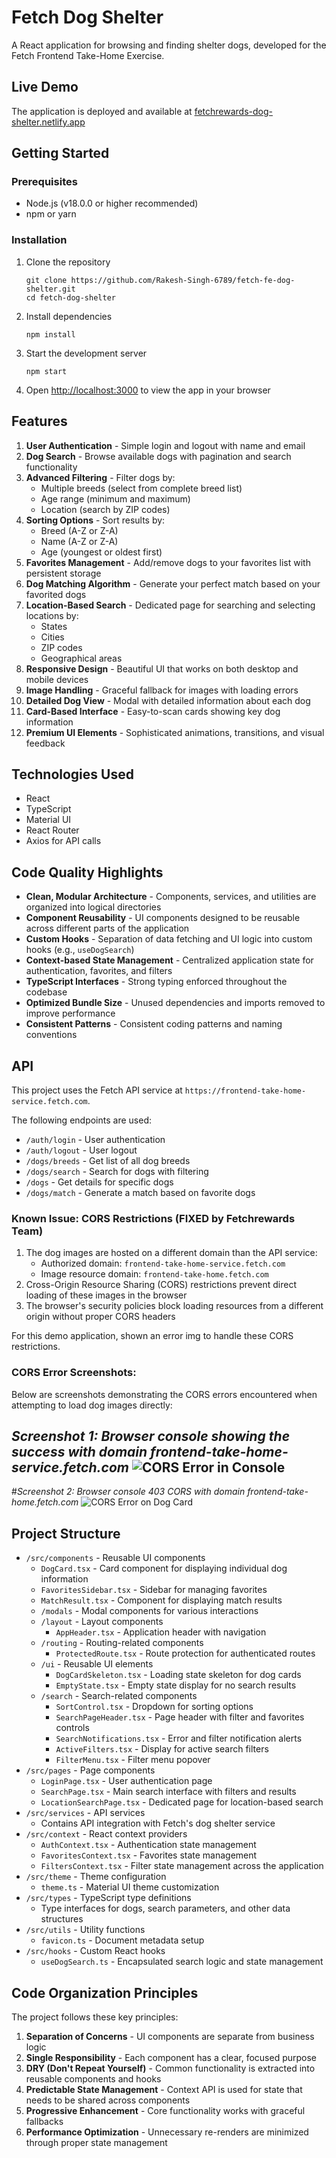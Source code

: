 # Fetch Dog Shelter

A React application for browsing and finding shelter dogs, developed for the Fetch Frontend Take-Home Exercise.

## Live Demo

The application is deployed and available at [fetchrewards-dog-shelter.netlify.app](https://fetchrewards-dog-shelter.netlify.app)

## Getting Started

### Prerequisites

- Node.js (v18.0.0 or higher recommended)
- npm or yarn

### Installation

1. Clone the repository
   ```
   git clone https://github.com/Rakesh-Singh-6789/fetch-fe-dog-shelter.git
   cd fetch-dog-shelter
   ```

2. Install dependencies
   ```
   npm install
   ```

3. Start the development server
   ```
   npm start
   ```

4. Open [http://localhost:3000](http://localhost:3000) to view the app in your browser

## Features

1. **User Authentication** - Simple login and logout with name and email
2. **Dog Search** - Browse available dogs with pagination and search functionality
3. **Advanced Filtering** - Filter dogs by:
   - Multiple breeds (select from complete breed list)
   - Age range (minimum and maximum)
   - Location (search by ZIP codes)
4. **Sorting Options** - Sort results by:
   - Breed (A-Z or Z-A)
   - Name (A-Z or Z-A)
   - Age (youngest or oldest first)
5. **Favorites Management** - Add/remove dogs to your favorites list with persistent storage
6. **Dog Matching Algorithm** - Generate your perfect match based on your favorited dogs
7. **Location-Based Search** - Dedicated page for searching and selecting locations by:
   - States
   - Cities
   - ZIP codes
   - Geographical areas
8. **Responsive Design** - Beautiful UI that works on both desktop and mobile devices
9. **Image Handling** - Graceful fallback for images with loading errors
10. **Detailed Dog View** - Modal with detailed information about each dog
11. **Card-Based Interface** - Easy-to-scan cards showing key dog information
12. **Premium UI Elements** - Sophisticated animations, transitions, and visual feedback

## Technologies Used

- React
- TypeScript
- Material UI
- React Router
- Axios for API calls

## Code Quality Highlights

- **Clean, Modular Architecture** - Components, services, and utilities are organized into logical directories
- **Component Reusability** - UI components designed to be reusable across different parts of the application
- **Custom Hooks** - Separation of data fetching and UI logic into custom hooks (e.g., `useDogSearch`)
- **Context-based State Management** - Centralized application state for authentication, favorites, and filters
- **TypeScript Interfaces** - Strong typing enforced throughout the codebase
- **Optimized Bundle Size** - Unused dependencies and imports removed to improve performance
- **Consistent Patterns** - Consistent coding patterns and naming conventions

## API

This project uses the Fetch API service at `https://frontend-take-home-service.fetch.com`.

The following endpoints are used:
- `/auth/login` - User authentication
- `/auth/logout` - User logout
- `/dogs/breeds` - Get list of all dog breeds
- `/dogs/search` - Search for dogs with filtering
- `/dogs` - Get details for specific dogs
- `/dogs/match` - Generate a match based on favorite dogs

### Known Issue: CORS Restrictions (FIXED by Fetchrewards Team)

1. The dog images are hosted on a different domain than the API service:
   - Authorized domain: `frontend-take-home-service.fetch.com`
   - Image resource domain: `frontend-take-home.fetch.com`
2. Cross-Origin Resource Sharing (CORS) restrictions prevent direct loading of these images in the browser
3. The browser's security policies block loading resources from a different origin without proper CORS headers

For this demo application, shown an error img to handle these CORS restrictions.

### CORS Error Screenshots:

Below are screenshots demonstrating the CORS errors encountered when attempting to load dog images directly:

*Screenshot 1: Browser console showing the success with domain frontend-take-home-service.fetch.com*
![CORS Error in Console](docs/images/cors1.png)
-
#*Screenshot 2:  Browser console 403 CORS with domain frontend-take-home.fetch.com*
![CORS Error on Dog Card](docs/images/cors2.png)


## Project Structure

- `/src/components` - Reusable UI components
  - `DogCard.tsx` - Card component for displaying individual dog information
  - `FavoritesSidebar.tsx` - Sidebar for managing favorites
  - `MatchResult.tsx` - Component for displaying match results
  - `/modals` - Modal components for various interactions
  - `/layout` - Layout components
    - `AppHeader.tsx` - Application header with navigation
  - `/routing` - Routing-related components
    - `ProtectedRoute.tsx` - Route protection for authenticated routes
  - `/ui` - Reusable UI elements
    - `DogCardSkeleton.tsx` - Loading state skeleton for dog cards
    - `EmptyState.tsx` - Empty state display for no search results
  - `/search` - Search-related components
    - `SortControl.tsx` - Dropdown for sorting options
    - `SearchPageHeader.tsx` - Page header with filter and favorites controls
    - `SearchNotifications.tsx` - Error and filter notification alerts
    - `ActiveFilters.tsx` - Display for active search filters
    - `FilterMenu.tsx` - Filter menu popover
- `/src/pages` - Page components
  - `LoginPage.tsx` - User authentication page
  - `SearchPage.tsx` - Main search interface with filters and results
  - `LocationSearchPage.tsx` - Dedicated page for location-based search
- `/src/services` - API services
  - Contains API integration with Fetch's dog shelter service
- `/src/context` - React context providers
  - `AuthContext.tsx` - Authentication state management
  - `FavoritesContext.tsx` - Favorites state management
  - `FiltersContext.tsx` - Filter state management across the application
- `/src/theme` - Theme configuration
  - `theme.ts` - Material UI theme customization
- `/src/types` - TypeScript type definitions
  - Type interfaces for dogs, search parameters, and other data structures
- `/src/utils` - Utility functions
  - `favicon.ts` - Document metadata setup
- `/src/hooks` - Custom React hooks
  - `useDogSearch.ts` - Encapsulated search logic and state management

## Code Organization Principles

The project follows these key principles:

1. **Separation of Concerns** - UI components are separate from business logic
2. **Single Responsibility** - Each component has a clear, focused purpose
3. **DRY (Don't Repeat Yourself)** - Common functionality is extracted into reusable components and hooks
4. **Predictable State Management** - Context API is used for state that needs to be shared across components
5. **Progressive Enhancement** - Core functionality works with graceful fallbacks
6. **Performance Optimization** - Unnecessary re-renders are minimized through proper state management


